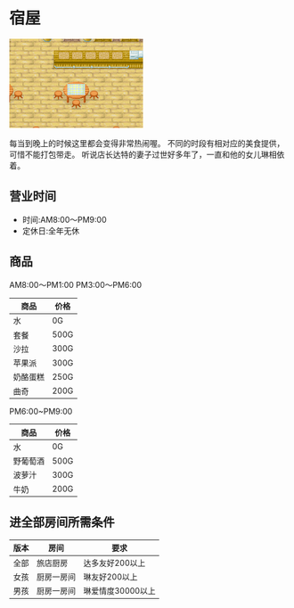 # 宿屋

![宿屋.png](宿屋.png)

每当到晚上的时候这里都会变得非常热闹喔。
不同的时段有相对应的美食提供，可惜不能打包带走。
听说店长达特的妻子过世好多年了，一直和他的女儿琳相依着。

## 营业时间

- 时间:AM8:00～PM9:00
- 定休日:全年无休

## 商品

AM8:00～PM1:00
PM3:00～PM6:00

商品|价格
-|-
水|0G
套餐|500G
沙拉|300G
苹果派|300G
奶酪蛋糕|250G
曲奇|200G

PM6:00~PM9:00

商品|价格
-|-
水|0G
野葡萄酒|500G
波萝汁|300G
牛奶|200G

## 进全部房间所需条件

版本|房间|要求
-|-|-
全部|旅店厨房|达多友好200以上
女孩|厨房一房间|琳友好200以上
男孩|厨房一房间|琳爱情度30000以上

